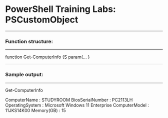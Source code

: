 ﻿# PowerShell Training Labs: PSCustomObject

---
### Function structure:
---
function Get-ComputerInfo {S
    param(...
}

---


### Sample output:
---
Get-ComputerInfo

ComputerName     : STUDYROOM
BiosSerialNumber : PC2113LH
OperatingSystem  : Microsoft Windows 11 Enterprise
ComputerModel    : 11JKS14K00
Memory(GB)       : 15